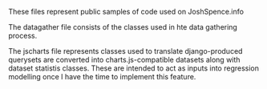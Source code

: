 These files represent public samples of code used on JoshSpence.info

The datagather file consists of the classes used in hte data gathering process.

The jscharts file represents classes used to translate django-produced querysets are converted
into charts.js-compatible datasets along with dataset statistis classes. These are intended to
act as inputs into regression modelling once I have the time to implement this feature.